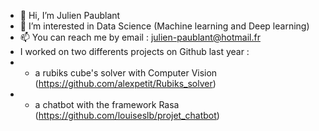 - 👋 Hi, I’m Julien Paublant
- 👀 I’m interested in Data Science (Machine learning and Deep learning)
- 📫 You can reach me by email : julien-paublant@hotmail.fr
- I worked on two differents projects on Github last year : 
- - a rubiks cube's solver with Computer Vision (https://github.com/alexpetit/Rubiks_solver)
- - a chatbot with the framework Rasa (https://github.com/louiseslb/projet_chatbot)
<!---
jpaublant/jpaublant is a ✨ special ✨ repository because its `README.md` (this file) appears on your GitHub profile.
You can click the Preview link to take a look at your changes.
--->
